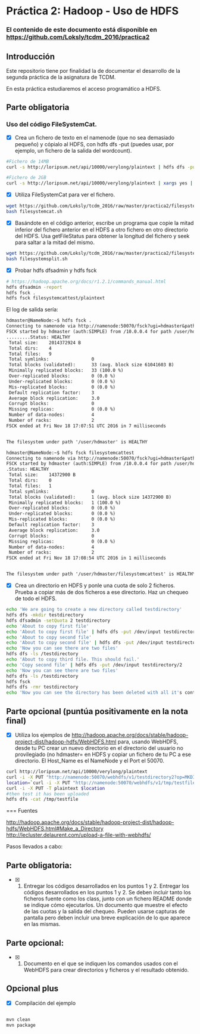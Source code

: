 
# Práctica 2: Hadoop - Uso de HDFS
### El contenido de este documento está disponible en https://github.com/Loksly/tcdm_2016/practica2

## Introducción

Este repositorio tiene por finalidad la de documentar el desarrollo de la segunda práctica de la asignatura de TCDM.

En esta práctica estudiaremos el acceso programático a HDFS.

## Parte obligatoria

### Uso del código FileSystemCat.

- [x] Crea un fichero de texto en el namenode (que no sea demasiado pequeño) y cópialo al HDFS, con hdfs dfs -put (puedes usar, por ejemplo, un fichero de la salida del wordcount).

```bash
#Fichero de 14MB
curl -s http://loripsum.net/api/10000/verylong/plaintext | hdfs dfs -put - filesystemcattest

#Fichero de 2GB
curl -s http://loripsum.net/api/10000/verylong/plaintext | xargs yes | head -n 100000 | hdfs dfs -put - filesystemcattest
```

- [x] Utiliza FileSystemCat para ver el fichero.

```bash
wget https://github.com/Loksly/tcdm_2016/raw/master/practica2/filesystemcat.sh
bash filesystemcat.sh

```
- [x] Basándote en el código anterior, escribe un programa que copie la mitad inferior del fichero anterior en el HDFS a otro fichero en otro directorio del HDFS. Usa getFileStatus para obtener la longitud del fichero y seek para saltar a la mitad del mismo.

```bash
wget https://github.com/Loksly/tcdm_2016/raw/master/practica2/filesystemsplit.sh
bash filesystemsplit.sh

```

- [x] Probar hdfs dfsadmin y hdfs fsck
```bash
# https://hadoop.apache.org/docs/r1.2.1/commands_manual.html
hdfs dfsadmin -report
hdfs fsck .
hdfs fsck filesystemcattest/plaintext
```

El log de salida sería:

```txt
hdmaster@NameNode:~$ hdfs fsck .
Connecting to namenode via http://namenode:50070/fsck?ugi=hdmaster&path=%2Fuser%2Fhdmaster
FSCK started by hdmaster (auth:SIMPLE) from /10.0.0.4 for path /user/hdmaster at Fri Nov 18 17:07:51 UTC 2016
.........Status: HEALTHY
 Total size:    2014372924 B
 Total dirs:    4
 Total files:   9
 Total symlinks:                0
 Total blocks (validated):      33 (avg. block size 61041603 B)
 Minimally replicated blocks:   33 (100.0 %)
 Over-replicated blocks:        0 (0.0 %)
 Under-replicated blocks:       0 (0.0 %)
 Mis-replicated blocks:         0 (0.0 %)
 Default replication factor:    3
 Average block replication:     3.0
 Corrupt blocks:                0
 Missing replicas:              0 (0.0 %)
 Number of data-nodes:          4
 Number of racks:               2
FSCK ended at Fri Nov 18 17:07:51 UTC 2016 in 7 milliseconds


The filesystem under path '/user/hdmaster' is HEALTHY

hdmaster@NameNode:~$ hdfs fsck filesystemcattest
Connecting to namenode via http://namenode:50070/fsck?ugi=hdmaster&path=%2Fuser%2Fhdmaster%2Ffilesystemcattest
FSCK started by hdmaster (auth:SIMPLE) from /10.0.0.4 for path /user/hdmaster/filesystemcattest at Fri Nov 18 17:08:54 UTC 2016
.Status: HEALTHY
 Total size:    14372900 B
 Total dirs:    0
 Total files:   1
 Total symlinks:                0
 Total blocks (validated):      1 (avg. block size 14372900 B)
 Minimally replicated blocks:   1 (100.0 %)
 Over-replicated blocks:        0 (0.0 %)
 Under-replicated blocks:       0 (0.0 %)
 Mis-replicated blocks:         0 (0.0 %)
 Default replication factor:    3
 Average block replication:     3.0
 Corrupt blocks:                0
 Missing replicas:              0 (0.0 %)
 Number of data-nodes:          4
 Number of racks:               2
FSCK ended at Fri Nov 18 17:08:54 UTC 2016 in 1 milliseconds


The filesystem under path '/user/hdmaster/filesystemcattest' is HEALTHY
```


- [x] Crea un directorio en HDFS y ponle una cuota de solo 2 ficheros. Prueba a copiar más de dos ficheros a ese directorio. Haz un chequeo de todo el HDFS.
```bash
echo 'We are going to create a new directory called testdirectory'
hdfs dfs -mkdir testdirectory
hdfs dfsadmin -setQuota 2 testdirectory
echo 'About to copy first file'
echo 'About to copy first file' | hdfs dfs -put /dev/input testdirectory/1
echo 'About to copy second file'
echo 'About to copy second file' | hdfs dfs -put /dev/input testdirectory/2
echo 'Now you can see there are two files'
hdfs dfs -ls /testdirectory
echo 'About to copy third file. This should fail.'
echo 'Copy second file' | hdfs dfs -put /dev/input testdirectory/2
echo 'Now you can see there are two files'
hdfs dfs -ls /testdirectory
hdfs fsck
hdfs dfs -rmr testdirectory
echo 'Now you can see the directory has been deleted with all it's contents'
```

## Parte opcional (puntúa positivamente en la nota final)

- [x] Utiliza los ejemplos de http://hadoop.apache.org/docs/stable/hadoop-project-dist/hadoop-hdfs/WebHDFS.html para, usando WebHDFS, desde tu PC crear un nuevo directorio en el directorio del usuario no provilegiado (no hdmaster= en HDFS y copiar un fichero de tu PC a ese directorio. El Host_Name es el NameNode y el Port el 50070.

```bash
curl http://loripsum.net/api/10000/verylong/plaintext
curl -i -X PUT "http://namenode:50070/webhdfs/v1/testdirectory2?op=MKDIRS" 
location=`curl -i -X PUT "http://namenode:50070/webhdfs/v1/tmp/testfile?op=CREATE&overwrite=true" 2>/dev/null |grep Location | sed s/'Location: '//`
curl -i -X PUT -T plaintext $location
#then test it has been uploaded
hdfs dfs -cat /tmp/testfile
```

=== Fuentes

http://hadoop.apache.org/docs/stable/hadoop-project-dist/hadoop-hdfs/WebHDFS.html#Make_a_Directory
http://lecluster.delaurent.com/upload-a-file-with-webhdfs/



Pasos llevados a cabo:

## Parte obligatoria:

- [x] 1. Entregar los códigos desarrollados en los puntos 1 y 2.
Entregar los códigos desarrollados en los puntos 1 y 2. Se deben incluir tanto los ficheros fuente como los class, junto con un fichero README donde se indique cómo ejecutarlos.
Un documento que muestre el efecto de las cuotas y la salida del chequeo. Pueden usarse capturas de pantalla pero deben incluir una breve explicación de lo que aparece en las mismas.

## Parte opcional:

- [x] 1. Documento en el que se indiquen los comandos usados con el WebHDFS para crear directorios y ficheros y el resultado obtenido.


## Opcional plus

- [x] Compilación del ejemplo

```bash

mvn clean
mvn package

```
